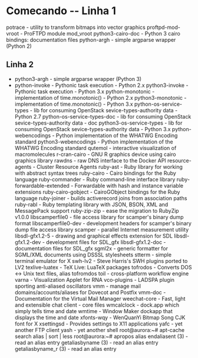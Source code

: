 # Comecando -- Linha 1
potrace - utility to transform bitmaps into vector graphics
proftpd-mod-vroot - ProFTPD module mod_vroot
python3-cairo-doc - Python 3 cairo bindings: documentation files
python-argh - simple argparse wrapper (Python 2)


## Linha 2
 * python3-argh - simple argparse wrapper (Python 3)
 * python-invoke - Pythonic task execution - Python 2.x
python3-invoke - Pythonic task execution - Python 3.x
python-monotonic - implementation of time.monotonic() - Python 2.x
python3-monotonic - implementation of time.monotonic() - Python 3.x
python-os-service-types - lib for consuming OpenStack sevice-types-authority data - Python 2.7
python-os-service-types-doc - lib for consuming OpenStack sevice-types-authority data - doc
python3-os-service-types - lib for consuming OpenStack sevice-types-authority data - Python 3.x
python-webencodings - Python implementation of the WHATWG Encoding standard
python3-webencodings - Python implementation of the WHATWG Encoding standard
qutemol - interactive visualization of macromolecules
r-cran-cairo - GNU R graphics device using cairo graphics library
rawdns - raw DNS interface to the Docker API
resource-agents - Cluster Resource Agents
ruby-ast - Ruby library for working with abstract syntax trees
ruby-cairo - Cairo bindings for the Ruby language
ruby-commander - Ruby command-line interface library
ruby-forwardable-extended - Forwardable with hash and instance variable extensions
ruby-cairo-gobject - CairoGObject bindings for the Ruby language
ruby-joiner - builds activerecord joins from association paths
ruby-rabl - Ruby templating library with JSON, BSON, XML and MessagePack support
ruby-zip-zip - ease the migration to RubyZip v1.0.0
libscamperfile0 - file access library for scamper's binary dump format
libscamperfile0-dev - development headers for scamper's binary dump file access library
scamper - parallel Internet measurement utility
libsdl-gfx1.2-5 - drawing and graphical effects extension for SDL
libsdl-gfx1.2-dev - development files for SDL_gfx
libsdl-gfx1.2-doc - documentation files for SDL_gfx
sgml2x - generic formatter for SGML/XML documents using DSSSL stylesheets
stterm - simple terminal emulator for X
swh-lv2 - Steve Harris's SWH plugins ported to LV2
texlive-luatex - TeX Live: LuaTeX packages
tofrodos - Converts DOS <-> Unix text files, alias tofromdos
toil - cross-platform workflow engine
varna - Visualization Applet for RNA
vco-plugins - LADSPA plugin sporting anti-aliased oscillators
vmm - manage mail domains/accounts/aliases for Dovecot and Postfix
vmm-doc - Documentation for the Virtual Mail Manager
weechat-core - Fast, light and extensible chat client - core files
wmcalclock - dock.app which simply tells time and date
wmtime - Window Maker dockapp that displays the time and date
xfonts-wqy - WenQuanYi Bitmap Song CJK font for X
xsettingsd - Provides settings to X11 applications
yafc - yet another FTP client
yash - yet another shell
root@aurora:~# apt-cache search alias | sort | less
root@aurora:~# apropos alias
endaliasent (3)      - read an alias entry
getaliasbyname (3)   - read an alias entry
getaliasbyname_r (3) - read an alias entry

